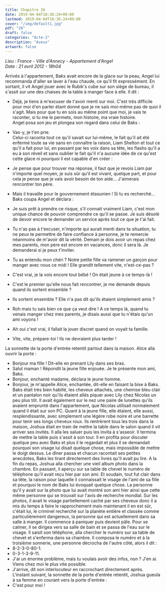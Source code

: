 ```yaml
---
title: Chapitre 26
date: 2019-04-04T18:36:24+09:00
lastmod: 2019-04-04T18:36:24+09:00
cover: "/img/default1.jpg"
pdf: "26"
draft: false
categories: "Acte-2"
description: "Aveux"
artwork: false
---
```

_Lieu : France - Ville d'Annecy - Appartement d'Angel   
Date : 21 avril 2012 - 18h04_

Arrivés à l'appartement, Baks avait encore de la glace sur la peau, Angel lui recommanda d'aller se laver à l'eau chaude, ce qu'il fit expressément. En sortant, il vit Angel jouer avec le Rubik's cube sur son siège de bureau, il s'assit sur une des chaises de la table à manger face à elle. Il dit :   
- Déjà, je tiens à m'excuser de t'avoir menti sur moi. C'est très difficile pour moi d'en parler étant donné que je ne sais moi-même pas de quoi il s'agit. Mais pour que tu en sois au même point que moi, je vais te raconter, si tu me le permets, mon histoire, ma vraie histoire.   
Angel posa son jeu et plongea son regard dans celui de Baks :   
- Vas-y, je t'en prie.   
Celui-ci raconta tout ce qu'il savait sur lui-même, le fait qu'il ait été enfermé toute sa vie sans en connaître la raison, Liam Shelton et tout ce qu'il a fait pour lui, en passant par les voix dans sa tête, les flashs qu'il a eu à son réveil et sans oublier le fait qu'il n'a aucune idée de ce qu'est cette glace ni pourquoi il est capable d'en créer :    
- Je pense que pour trouver ma réponse, il faut que je revois Liam par n'importe quel moyen, je suis sûr qu'il est vivant, quelque part, et pour cela je pense que je vais avoir besoin de ton aide... J'aimerais rencontrer ton père.   
- Mais il travaille pour le gouvernement étasunien ! Si tu es recherché...   
Baks coupa Angel et déclara :   
- Je suis prêt à prendre ce risque, s'il connait vraiment Liam, c'est mon unique chance de pouvoir comprendre ce qu'il se passe. Je suis désolé de devoir encore te demander un service après tout ce que je t'ai fait.   
- Tu n'as pas à t'excuser, n'importe qui aurait menti dans ta situation, tu ne peux te permettre de faire confiance à personne, je te remercie néanmoins de m'avoir dit la vérité. Demain je dois avoir un repas chez mes parents, mon père est encore en vacances, donc il sera là. Je demanderai si je peux t'inviter.   
   
- Tu as entendu mon chéri ? Notre petite fille va ramener un garçon pour manger avec nous ce midi ! Elle grandit tellement vite, n'est-ce-pas ?   
- C'est vrai, je la vois encore tout bébé ! On était jeune à ce temps-là !    
- C'est le premier qu'elle nous fait rencontrer, je me demande depuis quand ils sortent ensemble ?   
- Ils sortent ensemble ? Elle n'a pas dit qu'ils étaient simplement amis ?   
- Roh mais tu sais bien ce que ça veut dire ! A ce temps là, quand tu venais manger chez mes parents, je disais aussi que tu n'étais qu'un ami voyons !   
- Ah oui c'est vrai, il fallait la jouer discret quand on voyait ta famille.   
- Vite, vite, prépare-toi ! Ils ne devraient plus tarder !   
   
La sonnette de la porte d'entrée retentit partout dans la maison. Alice alla ouvrir la porte :   
- Bonjour ma fille ! Dit-elle en prenant Lily dans ses bras.   
- Salut maman ! Répondit la jeune fille enjouée. Je te présente mon ami, Baks.   
- Bonjour, enchanté madame, déclara le jeune homme.   
- Bonjour, je m'appelle Alice, enchantée, dit-elle en faisant la bise à Baks.   
Baks était très bien habillé, les cheveux attachés, une chemise bleu clair et un pantalon noir qu'ils étaient allés piquer avec Lily chez Nicolas un peu plus tôt. Il avait également sur le nez une paire de lunettes qu'ils avaient emprunté dans l'appartement, que Nicolas utilisait normalement quand il était sur son PC. Quant à la jeune fille, elle étaient, elle aussi, resplendissante, avec simplement une légère robe noire et une barrette pour tenir ses longs cheveux roux. Ils rentrèrent tous les trois dans la maison, Joshua était en train de mettre la table dans le salon quand il vit arriver ses invités. Il alla les saluer puis les invita à s'asseoir. Il termina de mettre la table puis s'assit à son tour. Il en profita pour discuter quelque peu avec Baks et plus il le regardait et plus il se demandait pourquoi son visage lui disait quelque chose, mais impossible de mettre le doigt dessus. Le dîner passa et chacun racontait ses petites anecdotes, Baks les tirant directement des livres qu'il avait pu lire. A la fin du repas, Joshua alla chercher une vieil album photo dans la chambre. En passant, il aperçu sur sa table de chevet le numéro de téléphone qu'il avait reçu hier par son ami. Et soudain, tout fut clair dans sa tête, la raison pour laquelle il connaissait le visage de l'ami de sa fille et pourquoi le nom de Baks lui évoquait quelque chose. La personne qu'il y avait sur la photo que lui avait montré son ami hier ainsi que cette même personne qui se trouvait sur l'avis de recherche mondial. Sur les photos, il avait le visage partiellement caché par ses cheveux donc il a mis du temps à faire le rapprochement mais maintenant il en est sûr, c'était lui, le criminel recherché sur la planète entière et classée comme particulièrement dangereux, la personne qui est actuellement dans sa salle à manger. Il commence à paniquer puis devient pâle. Pour se calmer, il se dirigea vers sa salle de bain et se passa de l'eau sur le visage. Il saisit son téléphone, alla chercher le numéro sur sa table de chevet et s'enferma dans sa chambre. Il composa le numéro et à la troisième sonnerie, une personne décrocha de l'autre côté, alors il dit :   
- 8-2-3-0-80-1.   
- 0-3-1-3-9-11.   
- J'ai un énorme problème, mais tu voulais avoir des infos, non ? J'en ai. Viens chez moi le plus vite possible.   
- J'arrive, dit son interlocuteur en raccrochant directement après.   
L'instant suivant, la sonnette de la porte d'entrée retentit, Joshua gueula à sa femme en courant vers la porte d'entrée :   
- C'est pour moi !
